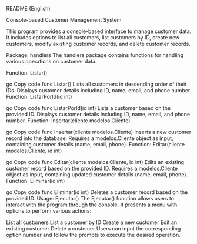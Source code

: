 README (English)

Console-based Customer Management System

This program provides a console-based interface to manage customer data. It includes options to list all customers, list customers by ID, create new customers, modify existing customer records, and delete customer records.

Package: handlers
The handlers package contains functions for handling various operations on customer data.

Function: Listar()

go
Copy code
func Listar()
Lists all customers in descending order of their IDs.
Displays customer details including ID, name, email, and phone number.
Function: ListarPorId(id int)

go
Copy code
func ListarPorId(id int)
Lists a customer based on the provided ID.
Displays customer details including ID, name, email, and phone number.
Function: Insertar(cliente modelos.Cliente)

go
Copy code
func Insertar(cliente modelos.Cliente)
Inserts a new customer record into the database.
Requires a modelos.Cliente object as input, containing customer details (name, email, phone).
Function: Editar(cliente modelos.Cliente, id int)

go
Copy code
func Editar(cliente modelos.Cliente, id int)
Edits an existing customer record based on the provided ID.
Requires a modelos.Cliente object as input, containing updated customer details (name, email, phone).
Function: Eliminar(id int)

go
Copy code
func Eliminar(id int)
Deletes a customer record based on the provided ID.
Usage: Ejecutar()
The Ejecutar() function allows users to interact with the program through the console. It presents a menu with options to perform various actions:

List all customers
List a customer by ID
Create a new customer
Edit an existing customer
Delete a customer
Users can input the corresponding option number and follow the prompts to execute the desired operation.


